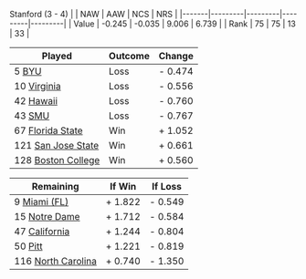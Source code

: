 Stanford (3 - 4)
|       |   NAW   |   AAW   |   NCS   |   NRS   |
|-------|---------|---------|---------|---------|
| Value |  -0.245 |  -0.035 |   9.006 |   6.739 |
| Rank  |      75 |      75 |      13 |      33 |

| Played                    | Outcome    |  Change  |
|---------------------------|------------|----------|
|   5 [BYU                   ](BYU.md)| Loss       | -  0.474 |
|  10 [Virginia              ](Virginia.md)| Loss       | -  0.556 |
|  42 [Hawaii                ](Hawaii.md)| Loss       | -  0.760 |
|  43 [SMU                   ](SMU.md)| Loss       | -  0.767 |
|  67 [Florida State         ](FloridaState.md)| Win        | +  1.052 |
| 121 [San Jose State        ](SanJoseState.md)| Win        | +  0.661 |
| 128 [Boston College        ](BostonCollege.md)| Win        | +  0.560 |

| Remaining                 |  If Win  |  If Loss |
|---------------------------|----------|----------|
|   9 [Miami (FL)            ](MiamiFL.md)| +  1.822 | -  0.549 |
|  15 [Notre Dame            ](NotreDame.md)| +  1.712 | -  0.584 |
|  47 [California            ](California.md)| +  1.244 | -  0.804 |
|  50 [Pitt                  ](Pitt.md)| +  1.221 | -  0.819 |
| 116 [North Carolina        ](NorthCarolina.md)| +  0.740 | -  1.350 |

